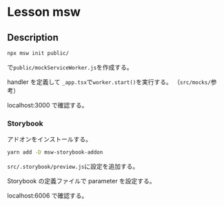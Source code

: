 # Lesson msw

## Description

```sh
npx msw init public/
```

で`public/mockServiceWorker.js`を作成する。

handler を定義して `_app.tsx`で`worker.start()`を実行する。
（`src/mocks/`参考）

localhost:3000 で確認する。

### Storybook

アドオンをインストールする。

```sh
yarn add -D msw-storybook-addon
```

`src/.storybook/preview.js`に設定を追加する。

Storybook の定義ファイルで parameter を設定する。

localhost:6006 で確認する。
